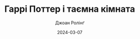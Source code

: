 ---
layout: default
modal-id: 41
date: 2024-03-07
title: Гаррі Поттер і таємна кімната
author: Джоан Ролінґ
author_label: Авторка
img: harri-potter-2-i-tayemna-kimnata-j-k-rowling.jpg
project-date: 1998
category: Казка, Фентезі
status: available
description: "Друга частина пригод Гаррі Поттера від Джоан Роулінг — книга «Гаррі Поттер і таємна кімната»!

На вас чекають нові пригоди у світі чарівників, де старі секрети, літаючі автомобілі, грізна верба, дивний щоденник та небезпечні улюбленці Хегріда оживають на сторінках книги!

Юному чарівникові не пощастило з канікулами на Привіт-драйв у сім'ї Дурслів. Він потайки мріє повернутися до чарівного світу, проте від його друзів усе літо не було звістки і здається, що цілий світ проти його повернення... Цілий світ чи маленький ельф на ім'я Доббі, який хоче захистити його від смертельної небезпеки. Та цього хлопця не так просто налякати, особливо коли доводиться обирати між навчанням у чарівній школі та життям з родичами.

У надійних стінах Школи Чарів та Чаклунства почали коятися страшні речі. І знову Гаррі та його друзі в епіцентрі подій! Що це — прикрий збіг обставин або чийсь хитрий план? Що ховається у загадковій секретній кімнаті Гоґвортсу? Та як до цього може бути причетний Волдеморт?..

Книга «Гаррі Поттер і таємна кімната» українською мовою традиційно вийшла у видавництві «А-БА-БА-ГА-ЛА-МА-ГА» з перекладом легендарного Віктора Морозова.

Якщо ви вже встигли познайомитися з першою частиною пригод Хлопчика-зі-шрамом і ваше серце прагне продовження — ласкаво просимо до лав поттероманів! Залишається тільки купити книгу «Гаррі Поттер і таємна кімната» — і двері до світу магії для вас стане відкритим."
---